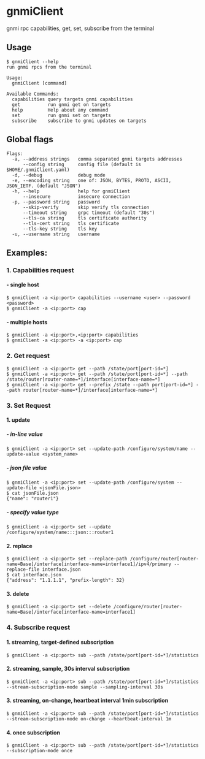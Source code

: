 # gnmiClient
gnmi rpc capabilities, get, set, subscribe from the terminal

## Usage
```
$ gnmiClient --help
run gnmi rpcs from the terminal

Usage:
  gnmiClient [command]

Available Commands:
  capabilities query targets gnmi capabilities
  get          run gnmi get on targets
  help         Help about any command
  set          run gnmi set on targets
  subscribe    subscribe to gnmi updates on targets
```
## Global flags
```
Flags:
  -a, --address strings   comma separated gnmi targets addresses
      --config string     config file (default is $HOME/.gnmiClient.yaml)
  -d, --debug             debug mode
  -e, --encoding string   one of: JSON, BYTES, PROTO, ASCII, JSON_IETF. (default "JSON")
  -h, --help              help for gnmiClient
      --insecure          insecure connection
  -p, --password string   password
      --skip-verify       skip verify tls connection
      --timeout string    grpc timeout (default "30s")
      --tls-ca string     tls certificate authority
      --tls-cert string   tls certificate
      --tls-key string    tls key
  -u, --username string   username
```
## Examples:
### 1. Capabilities request
####   - single host
```
$ gnmiClient -a <ip:port> capabilities --username <user> --password <password>
$ gnmiClient -a <ip:port> cap
```
####   - multiple hosts
```
$ gnmiClient -a <ip:port>,<ip:port> capabilities
$ gnmiClient -a <ip:port> -a <ip:port> cap
```

### 2. Get request
```
$ gnmiClient -a <ip:port> get --path /state/port[port-id=*]
$ gnmiClient -a <ip:port> get --path /state/port[port-id=*] --path /state/router[router-name=*]/interface[interface-name=*]
$ gnmiClient -a <ip:port> get --prefix /state --path port[port-id=*] --path router[router-name=*]/interface[interface-name=*]
```
### 3. Set Request
####  1. update
#####   - in-line value
```
$ gnmiClient -a <ip:port> set --update-path /configure/system/name --update-value <system_name>
```
#####   - json file value
```
$ gnmiClient -a <ip:port> set --update-path /configure/system --update-file <jsonFile.json>
$ cat jsonFile.json
{"name": "router1"}
```
#####   - specify value type
```
$ gnmiClient -a <ip:port> set --update /configure/system/name:::json:::router1
```
####  2. replace
```
$ gnmiClient -a <ip:port> set --replace-path /configure/router[router-name=Base]/interface[interface-name=interface1]/ipv4/primary --replace-file interface.json
$ cat interface.json
{"address": "1.1.1.1", "prefix-length": 32}
```
####  3. delete
```
$ gnmiClient -a <ip:port> set --delete /configure/router[router-name=Base]/interface[interface-name=interface1]
```
### 4. Subscribe request
####  1. streaming, target-defined subscription
```
$ gnmiClient -a <ip:port> sub --path /state/port[port-id=*]/statistics
```
####  2. streaming, sample, 30s interval subscription
```
$ gnmiClient -a <ip:port> sub --path /state/port[port-id=*]/statistics --stream-subscription-mode sample --sampling-interval 30s
```
####  3. streaming, on-change, heartbeat interval 1min subscription
```
$ gnmiClient -a <ip:port> sub --path /state/port[port-id=*]/statistics --stream-subscription-mode on-change --heartbeat-interval 1m
```
####  4. once subscription
```
$ gnmiClient -a <ip:port> sub --path /state/port[port-id=*]/statistics --subscription-mode once
```
